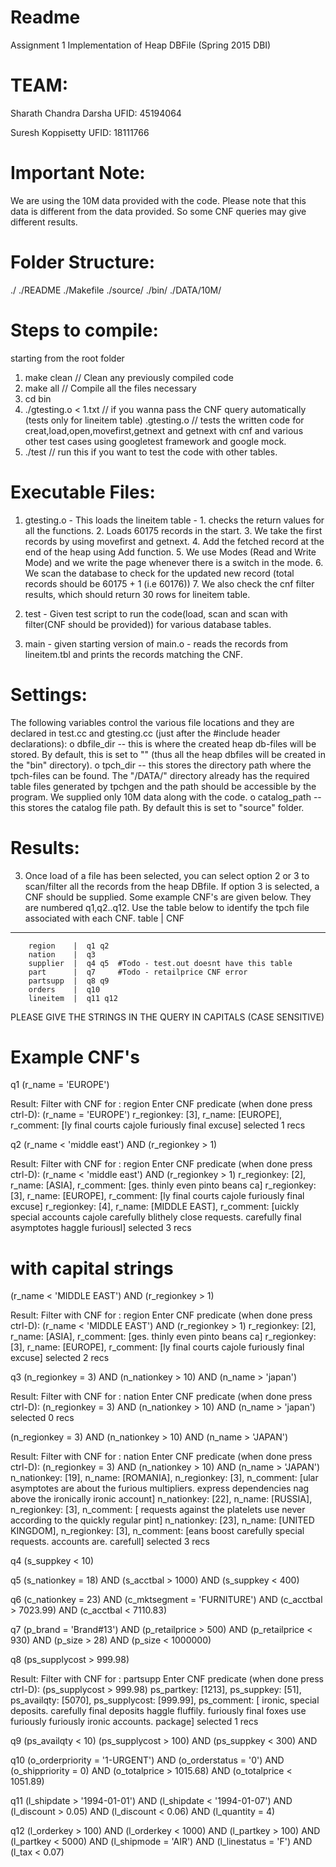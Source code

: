 Readme 
=========

Assignment 1 Implementation of Heap DBFile (Spring 2015 DBI)

TEAM:
=========
Sharath Chandra Darsha 	 UFID: 45194064

Suresh Koppisetty	 UFID: 18111766	

Important Note:
=========
We are using the 10M data provided with the code. Please note that this data is different from the data provided. So some CNF queries may give different results.

Folder Structure:
=========
./
./README
./Makefile
./source/
./bin/
./DATA/10M/

Steps to compile:
=========
starting from the root folder

1. make clean				// Clean any previously compiled code 
2. make all				// Compile all the files necessary  
3. cd bin
4. ./gtesting.o < 1.txt 		// if you wanna pass the CNF query automatically (tests only for lineitem table)
   .gtesting.o 				// tests the written code for creat,load,open,movefirst,getnext and getnext with cnf and various other 						test cases using googletest framework and google mock.
5. ./test  				// run this if you want to test the code with other tables.

Executable Files:
=========
1. gtesting.o - This loads the lineitem table - 
			1. checks the return values for all the functions. 
			2. Loads 60175 records in the start.
			3. We take the first records by using movefirst and getnext.
			4. Add the fetched record at the end of the heap using Add function.
			5. We use Modes (Read and Write Mode) and we write the page whenever there is a switch in the mode.
			6. We scan the database to check for the updated new record (total records should be 60175 + 1 (i.e 60176))
			7. We also check the cnf filter results, which should return 30 rows for lineitem table.

2. test - Given test script to run the code(load, scan and scan with filter(CNF should be provided)) for various database tables.
3. main - given starting version of main.o - reads the records from lineitem.tbl and prints the records matching the CNF.

Settings:
=========
The following variables control the various file locations and they are declared in test.cc and gtesting.cc (just after the #include header declarations):
	o dbfile_dir -- this is where the created heap db-files will be stored. By default, this is set to "" (thus all the heap dbfiles will be created in the "bin" directory).
	o tpch_dir -- this stores the directory path where the tpch-files can be found. The "/DATA/" directory already has the required table files generated by tpchgen and the path should be accessible by the program. We supplied only 10M data along with the code.
	o catalog_path -- this stores the catalog file path. By default this is set to "source" folder. 


Results:
=========
3. Once load of a file has been selected, you can select option 2 or 3 to scan/filter all the records from the heap DBfile.  If option 3 is selected, a CNF should be supplied. Some example CNF's are given below. They are numbered q1,q2..q12. Use the table below to identify the tpch file associated with each CNF.
     	table    |   CNF
 ---------------------------------------
        region    |  q1 q2   
        nation    |  q3   
        supplier  |  q4 q5	#Todo - test.out doesnt have this table
        part      |  q7   	#Todo - retailprice CNF error
        partsupp  |  q8 q9 	
        orders    |  q10                
        lineitem  |  q11 q12 

PLEASE GIVE THE STRINGS IN THE QUERY IN CAPITALS (CASE SENSITIVE)

Example CNF's
================

q1 
(r_name = 'EUROPE')

Result:
 Filter with CNF for : region
 Enter CNF predicate (when done press ctrl-D):
	(r_name = 'EUROPE')
r_regionkey: [3], r_name: [EUROPE], r_comment: [ly final courts cajole furiously final excuse]
 selected 1 recs 


q2 
(r_name < 'middle east') AND (r_regionkey > 1)

Result:
 Filter with CNF for : region
 Enter CNF predicate (when done press ctrl-D):
	(r_name < 'middle east') AND (r_regionkey > 1)
r_regionkey: [2], r_name: [ASIA], r_comment: [ges. thinly even pinto beans ca]
r_regionkey: [3], r_name: [EUROPE], r_comment: [ly final courts cajole furiously final excuse]
r_regionkey: [4], r_name: [MIDDLE EAST], r_comment: [uickly special accounts cajole carefully blithely close requests. carefully final asymptotes haggle furiousl]
 selected 3 recs

# with capital strings
(r_name < 'MIDDLE EAST') AND (r_regionkey > 1)


Result:
 Filter with CNF for : region
 Enter CNF predicate (when done press ctrl-D):
	(r_name < 'MIDDLE EAST') AND (r_regionkey > 1)
r_regionkey: [2], r_name: [ASIA], r_comment: [ges. thinly even pinto beans ca]
r_regionkey: [3], r_name: [EUROPE], r_comment: [ly final courts cajole furiously final excuse]
 selected 2 recs


q3 
(n_regionkey = 3) AND (n_nationkey > 10) AND (n_name > 'japan')

Result:
 Filter with CNF for : nation
 Enter CNF predicate (when done press ctrl-D):
	(n_regionkey = 3) AND (n_nationkey > 10) AND (n_name > 'japan')
 selected 0 recs

(n_regionkey = 3) AND (n_nationkey > 10) AND (n_name > 'JAPAN')

Result:
 Filter with CNF for : nation
 Enter CNF predicate (when done press ctrl-D):
	(n_regionkey = 3) AND (n_nationkey > 10) AND (n_name > 'JAPAN')
n_nationkey: [19], n_name: [ROMANIA], n_regionkey: [3], n_comment: [ular asymptotes are about the furious multipliers. express dependencies nag above the ironically ironic account]
n_nationkey: [22], n_name: [RUSSIA], n_regionkey: [3], n_comment: [ requests against the platelets use never according to the quickly regular pint]
n_nationkey: [23], n_name: [UNITED KINGDOM], n_regionkey: [3], n_comment: [eans boost carefully special requests. accounts are. carefull]
 selected 3 recs


q4 
(s_suppkey < 10)


q5
(s_nationkey = 18) AND
(s_acctbal > 1000) AND
(s_suppkey < 400)

q6
(c_nationkey = 23) AND
(c_mktsegment = 'FURNITURE') AND
(c_acctbal > 7023.99) AND
(c_acctbal < 7110.83)


q7 
(p_brand = 'Brand#13') AND (p_retailprice > 500) AND (p_retailprice < 930) AND (p_size > 28) AND (p_size < 1000000)

q8 
(ps_supplycost > 999.98)

Result:
 Filter with CNF for : partsupp
 Enter CNF predicate (when done press ctrl-D):
	(ps_supplycost > 999.98)
ps_partkey: [1213], ps_suppkey: [51], ps_availqty: [5070], ps_supplycost: [999.99], ps_comment: [ ironic, special deposits. carefully final deposits haggle fluffily. furiously final foxes use furiously furiously ironic accounts. package]
 selected 1 recs 


q9 
(ps_availqty < 10)
(ps_supplycost > 100) AND
(ps_suppkey < 300) AND

q10 
(o_orderpriority = '1-URGENT') AND
(o_orderstatus = '0') AND
(o_shippriority = 0) AND
(o_totalprice > 1015.68) AND
(o_totalprice < 1051.89)

q11
(l_shipdate > '1994-01-01') AND
(l_shipdate < '1994-01-07') AND
(l_discount > 0.05) AND
(l_discount < 0.06) AND
(l_quantity = 4) 


q12
(l_orderkey > 100) AND
(l_orderkey < 1000) AND
(l_partkey > 100) AND
(l_partkey < 5000) AND
(l_shipmode = 'AIR') AND
(l_linestatus = 'F') AND
(l_tax < 0.07)
